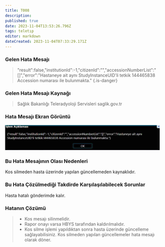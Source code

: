 ```yaml
---
title: T008
description: 
published: true
date: 2023-11-04T13:53:26.796Z
tags: teletıp
editor: markdown
dateCreated: 2023-11-04T07:33:29.171Z
---
```


### Gelen Hata Mesajı 

> "result":false,"institutionId":-1,"citizenId":"","accessionNumberList":"[]","error":"Hastaneye ait aynı StudyInstanceUID'li tetkik 144465838 Accession numarası ile bulunmakta."
{.is-danger}


### Gelen Hata Mesajı Kaynağı
> Sağlık Bakanlığı Teleradyoloji Servisleri  saglik.gov.tr  
### Hata Mesajı Ekran Görüntü

![t008.png](/hatagoruntu/t008.png)

### Bu Hata Mesajının Olası Nedenleri 

Kos silmeden hasta üzerinde yapılan güncellemeden kaynaklıdır.

### Bu Hata Çözülmediği Takdirde Karşılaşılabilecek Sorunlar

Hasta hatalı gönderimde kalır.

### Hatanın Çözümü

> - Kos mesajı silinmelidir.
> - Rapor onayı varsa HBYS tarafından kaldırılmalıdır.
> - Kos silme işlemi yapıldıktan sonra hasta üzerinde güncelleme sağlayabilisiniz. Kos silmeden yapılan güncellemeler hata mesajı olarak döner.
